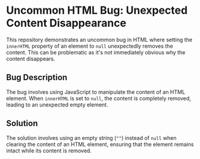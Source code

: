 # Uncommon HTML Bug: Unexpected Content Disappearance

This repository demonstrates an uncommon bug in HTML where setting the `innerHTML` property of an element to `null` unexpectedly removes the content.  This can be problematic as it's not immediately obvious why the content disappears.

## Bug Description
The bug involves using JavaScript to manipulate the content of an HTML element.  When `innerHTML` is set to `null`, the content is completely removed, leading to an unexpected empty element.

## Solution
The solution involves using an empty string (`""`) instead of `null` when clearing the content of an HTML element, ensuring that the element remains intact while its content is removed.